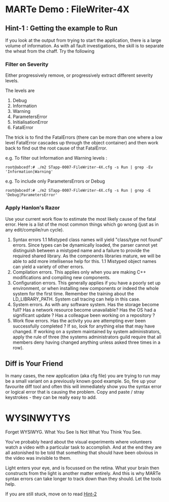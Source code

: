 # MARTe Demo : FileWriter-4X

## Hint-1 : Getting the example to Run

If you look at the output from trying to start the application, there is a large volume of information.
As with all fault investigations, the skill is to separate the wheat from the chaff.  Try the following

### Filter on Severity

Either progressively remove, or progressively extract different severity levels.

The levels are

1. Debug
1. Information
1. Warning
1. ParametersError
1. InitialisationError
1. FatalError

The trick is to find the FatalErrors (there can be more than one where a low level FatalError cascades up through the object container) and then work back to find out the root cause of that FatalError.

e.g. To filter out Information and Warning levels :

```
root@abcedf:# ./m2 STapp-0007-FileWriter-4X.cfg -s Run | grep -Ev 'Information|Warning'
```

e.g. To include only ParametersErrors or Debug
```
root@abcedf:# ./m2 STapp-0007-FileWriter-4X.cfg -s Run | grep -E 'Debug|ParametersError'
```

### Apply Hanlon's Razor

Use your current work flow to estimate the most likely cause of the fatal error.  Here is a list of the most common things
which go wrong (just as in any edit/compile/run cycle).

1. Syntax errors
1.1 Mistyped class names will yield "class/type not found" errors.  Since types can be dynamically loaded, the parser
cannot yet distinguish between a mistyped name and a failure to provide the required shared library.  As the components
libraries mature, we will be able to add more intellisense help for this.
1.1 Mistyped object names can yield a variety of other errors.
2. Compilation errors.  This applies only when you are making C++ modifications and compiling new components.
3. Configuration errors.  This generally applies if you have a poorly set up environment, or when installing new
components or indeed the whole system for the first time.  Remember the training about the LD_LIBRARY_PATH.  System
call tracing can help in this case.
4. System errors.  As with any software system. Has the storage become full?  Has a network resource become unavailable?  Has the OS had a significant update ?  Has a colleague been working on a repository ?  
5. Work flow errors.  Has the activity you are attempting ever been successfully completed ?  If so, look for anything else that may have changed.  If working on a system maintained by system administrators, apply the rule of three (the systems administrators guild require that all members deny having changed anything unless asked three times in a row).

## Diff is Your Friend

In many cases, the new application (aka cfg file) you are trying to run may be a small variant on a previously
known good example.  So, fire up your favourite diff tool and often this will immediately show you the syntax
error or logical error that is causing the problem.  Copy and paste / stray keystrokes - they can be really easy to add.

# WYSINWYTYS

Forget WYSIWYG.  What You See Is Not What You Think You See.

You've probably heard about the visual experiments where volunteers watch a video with a particular task to accomplish.  And at the end they are all astonished to be told that something that should have been obvious in the video was invisible to them.

Light enters your eye, and is focussed on the retina.  What your brain then constructs from the light is another matter entirely.  And this is why MARTe syntax errors can take longer to track down than they should.  Let the tools help.



If you are still stuck, move on to read [Hint-2](Hint-2.md)


